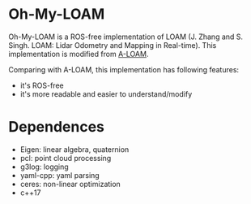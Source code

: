# Oh-My-LOAM

Oh-My-LOAM is a ROS-free implementation of LOAM (J. Zhang and S. Singh. LOAM: Lidar Odometry and Mapping in Real-time). This implementation is modified from [A-LOAM](https://github.com/HKUST-Aerial-Robotics/A-LOAM). 

Comparing with A-LOAM, this implementation has following features:

- it's ROS-free
- it's more readable and easier to understand/modify

# Dependences

- Eigen: linear algebra, quaternion
- pcl: point cloud processing
- g3log: logging
- yaml-cpp: yaml parsing
- ceres: non-linear optimization
- c++17

